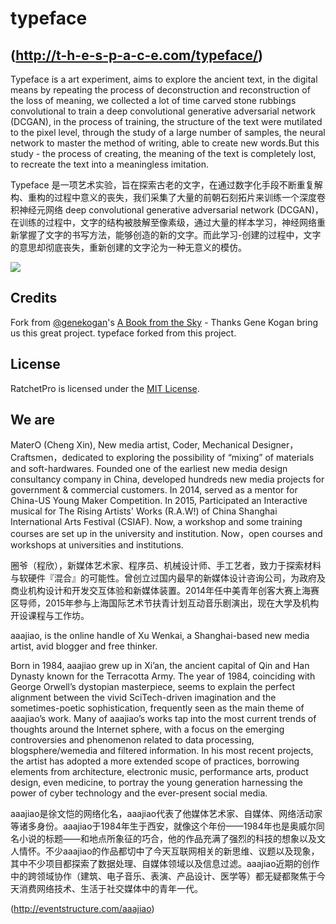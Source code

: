 # typeface
## (http://t-h-e-s-p-a-c-e.com/typeface/)

Typeface is a art experiment, aims to explore the ancient text, in the digital means by repeating the process of deconstruction and reconstruction of the loss of meaning, we collected a lot of time carved stone rubbings convolutional to train a deep convolutional generative adversarial network (DCGAN), in the process of training, the structure of the text were mutilated to the pixel level, through the study of a large number of samples, the neural network to master the method of writing, able to create new words.But this study - the process of creating, the meaning of the text is completely lost, to recreate the text into a meaningless imitation.

Typeface 是一项艺术实验，旨在探索古老的文字，在通过数字化手段不断重复解构、重构的过程中意义的丧失，我们采集了大量的前朝石刻拓片来训练一个深度卷积神经元网络 deep convolutional generative adversarial network (DCGAN)，在训练的过程中，文字的结构被肢解至像素级，通过大量的样本学习，神经网络重新掌握了文字的书写方法，能够创造的新的文字。而此学习-创建的过程中，文字的意思却彻底丧失，重新创建的文字沦为一种无意义的模仿。

![](15FPS.gif)

## Credits
Fork from [@genekogan](https://www.twitter.com/genekogan)'s [A Book from the Sky](http://www.genekogan.com/works/a-book-from-the-sky2.html) - Thanks Gene Kogan bring us this great project. typeface forked from this project.

## License
RatchetPro is licensed under the [MIT License](http://opensource.org/licenses/MIT).

## We are
MaterO (Cheng Xin), New media artist, Coder, Mechanical Designer，Craftsmen，dedicated to exploring the possibility of “mixing” of materials and soft-hardwares. 
Founded one of the earliest new media design consultancy company in China, developed hundreds new media projects for government & commercial customers.
In 2014, served as a mentor for China-US Young Maker Competition. In 2015,  Participated an Interactive musical for The Rising Artists' Works (R.A.W!) of China Shanghai International Arts Festival (CSIAF). Now, a workshop and some training courses are set up in the university and institution. Now，open courses and workshops at universities and institutions.

圈爷（程欣），新媒体艺术家、程序员、机械设计师、手工艺者，致力于探索材料与软硬件『混合』的可能性。曾创立过国内最早的新媒体设计咨询公司，为政府及商业机构设计和开发交互体验和新媒体装置。2014年任中美青年创客大赛上海赛区导师，2015年参与上海国际艺术节扶青计划互动音乐剧演出，现在大学及机构开设课程与工作坊。

aaajiao, is the online handle of Xu Wenkai, a Shanghai-based new media artist, avid blogger and free thinker.

Born in 1984, aaajiao grew up in Xi’an, the ancient capital of Qin and Han Dynasty known for the Terracotta Army. The year of 1984, coinciding with George Orwell’s dystopian masterpiece, seems to explain the perfect alignment between the vivid SciTech-driven imagination and the sometimes-poetic sophistication, frequently seen as the main theme of aaajiao’s work. Many of aaajiao’s works tap into the most current trends of thoughts around the Internet sphere, with a focus on the emerging controversies and phenomenon related to data processing, blogsphere/wemedia and filtered information. In his most recent projects, the artist has adopted a more extended scope of practices, borrowing elements from architecture, electronic music, performance arts, product design, even medicine, to portray the young generation harnessing the power of cyber technology and the ever-present social media.

aaajiao是徐文恺的网络化名，aaajiao代表了他媒体艺术家、自媒体、网络活动家等诸多身份。aaajiao于1984年生于西安，就像这个年份——1984年也是奥威尔同名小说的标题——和地点所象征的巧合，他的作品充满了强烈的科技的想象以及文人情怀。不少aaajiao的作品都切中了今天互联网相关的新思维、议题以及现象，其中不少项目都探索了数据处理、自媒体领域以及信息过滤。aaajiao近期的创作中的跨领域协作（建筑、电子音乐、表演、产品设计、医学等）都无疑都聚焦于今天消费网络技术、生活于社交媒体中的青年一代。

(http://eventstructure.com/aaajiao)

